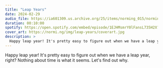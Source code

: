 ```yaml
---
title: "Leap Years"
date: 2024-02-29
audio_file: https://ia601309.us.archive.org/25/items/norming_015/norming_015.mp3
duration: 00:10:00
spotify: https://open.spotify.com/embed/episode/1EJHMsmrY0lFansL735H2X?utm_source=generator
cover_art: https://normi.ng/img/leap-years/coverart.jpg
description: >
  Happy leap year! It's pretty easy to figure out when we have a leap year, right? Nothing about time is what it seems. Let's find out why.
---
```


Happy leap year! It's pretty easy to figure out when we have a leap year, right? Nothing about time is what it seems. Let's find out why.

